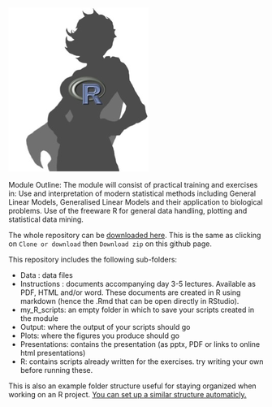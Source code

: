 ![RHero logo](https://github.com/low-decarie/R-for-biologists/blob/master/rhero.jpg "RHero")

Module Outline: The module will consist of practical training and exercises in: Use and interpretation of modern statistical methods including General Linear Models, Generalised Linear Models and their application to biological problems. Use of the freeware R for general data handling, plotting and statistical data mining.

The whole repository can be [downloaded here](https://github.com/low-decarie/R-for-biologists/archive/master.zip). This is the same as clicking on `Clone or download` then `Download zip` on this github page.

This repository includes the following sub-folders:

* Data : data files
* Instructions : documents accompanying day 3-5 lectures.  Available as PDF, HTML and/or word.  These documents are created in R using markdown (hence the .Rmd that can be open directly in RStudio).
* my\_R\_scripts: an empty folder in which to save your scripts created in the module
* Output: where the output of your scripts should go
* Plots: where the figures you produce should go
* Presentations: contains the presentation (as pptx, PDF or links to online html presentations)
* R: contains scripts already written for the exercises. try writing your own before running these.

This is also an example folder structure useful for staying organized when working on an R project. [You can set up a similar structure automaticly.](http://etiennelowdecarie.org/2014/02/08/r-project-setup-folder-structure-2/)